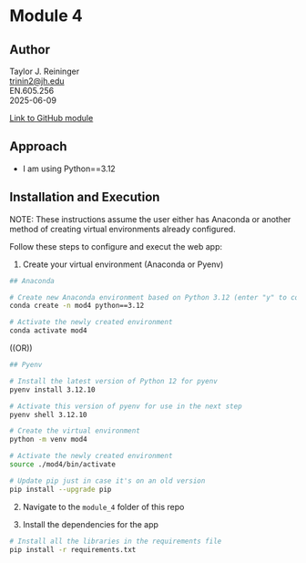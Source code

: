 # Module 4

## Author
Taylor J. Reininger\
trinin2@jh.edu\
EN.605.256\
2025-06-09

[Link to GitHub module](https://github.com/TaylorReininger/jhu_software_concepts/tree/main/module_4)

## Approach

- I am using Python==3.12


## Installation and Execution

NOTE: These instructions assume the user either has Anaconda or another method of creating virtual environments already configured. 

Follow these steps to configure and execut the web app:

1. Create your virtual environment (Anaconda or Pyenv)
```bash
## Anaconda

# Create new Anaconda environment based on Python 3.12 (enter "y" to continue)
conda create -n mod4 python==3.12

# Activate the newly created environment 
conda activate mod4
```

((OR))

```bash
## Pyenv

# Install the latest version of Python 12 for pyenv
pyenv install 3.12.10

# Activate this version of pyenv for use in the next step
pyenv shell 3.12.10

# Create the virtual environment
python -m venv mod4

# Activate the newly created environment
source ./mod4/bin/activate

# Update pip just in case it's on an old version
pip install --upgrade pip
```

2. Navigate to the ```module_4``` folder of this repo

3. Install the dependencies for the app
```bash
# Install all the libraries in the requirements file
pip install -r requirements.txt
```
